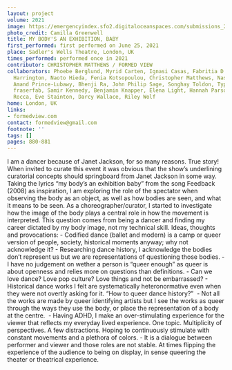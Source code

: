 ```yaml
---
layout: project
volume: 2021
image: https://emergencyindex.sfo2.digitaloceanspaces.com/submissions_2021/images/1665395046368_Christopher_Matthews_MBAE_WildCard_3893.jpg
photo_credit: Camilla Greenwell
title: MY BODY'S AN EXHIBITION, BABY
first_performed: first performed on June 25, 2021
place: Sadler's Wells Theatre, London, UK
times_performed: performed once in 2021
contributor: CHRISTOPHER MATTHEWS / FORMED VIEW
collaborators: Phoebe Berglund, Myrid Carten, Ignasi Casas, Fabritia D’Intino, Janine
  Harrington, Naoto Hieda, Fenia Kotsopoulou, Christopher Matthews, Nasheeka Nedsreal,
  Amand Prince-Lubawy, Bhenji Ra, John Philip Sage, Songhay Toldon, Typhaine Delaup,
  fraserfab, Samir Kennedy, Benjamin Knapper, Elena Light, Hannah Parsons, Dominic
  Rocca, Eve Stainton, Darcy Wallace, Riley Wolf
home: London, UK
links:
- formedview.com
contact: formedview@gmail.com
footnote: ''
tags: []
pages: 880-881
---
```

I am a dancer because of Janet Jackson, for so many reasons. True story! When invited to curate this event it was obvious that the show’s underlining curatorial concepts should springboard from Janet Jackson in some way. Taking the lyrics “my body’s an exhibition baby” from the song Feedback (2008) as inspiration, I am exploring the role of the spectator when observing the body as an object, as well as how bodies are seen, and what it means to be seen. As a choreographer/curator, I started to investigate how the image of the body plays a central role in how the movement is interpreted. This question comes from being a dancer and finding my career dictated by my body image, not my technical skill. Ideas, thoughts and provocations: - Codified dance (ballet and modern) is a camp or queer version of people, society, historical moments anyway; why not acknowledge it? - Researching dance history, I acknowledge the bodies don’t represent us but we are representations of questioning those bodies. - I have no judgement on wether a person is “queer enough” as queer is about openness and relies more on questions than definitions. - Can we love dance? Love pop culture? Love things and not be embarrassed? - Historical dance works I felt are systematically heteronormative even when they were not overtly asking for it. “How to queer dance history?”  - Not all the works are made by queer identifying artists but I see the works as queer through the ways they use the body, or place the representation of a body at the centre.  - Having ADHD, I make an over-stimulating experience for the viewer that reflects my everyday lived experience. One topic. Multiplicity of perspectives. A few distractions. Hoping to continuously stimulate with constant movements and a plethora of colors. - It is a dialogue between performer and viewer and those roles are not stable. At times flipping the experience of the audience to being on display, in sense queering the theater or theatrical experience.  